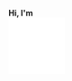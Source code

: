 <b>Hi, I'm</b>
  <br>
<img src="https://raw.githubusercontent.com/Siri-chan/siri-chan.github.io/main/img/logo.svg" title="pssst! click the logo to go to my site" href="https://siri-chan.github.io/" alt="Siri!">
 </div>


<!--
**Siri-chan/Siri-chan** is a ✨ _special_ ✨ repository because its `README.md` (this file) appears on your GitHub profile.

Here are some ideas to get you started:

- 🔭 I’m currently working on ...
- 🌱 I’m currently learning ...
- 👯 I’m looking to collaborate on ...
- 🤔 I’m looking for help with ...
- 💬 Ask me about ...
- 📫 How to reach me: ...
- 😄 Pronouns: ...
- ⚡ Fun fact: ...
-->
